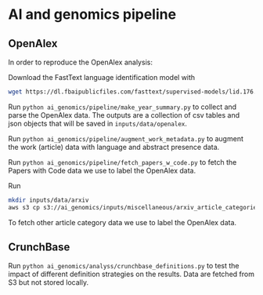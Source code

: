 # AI and genomics pipeline

## OpenAlex

In order to reproduce the OpenAlex analysis:

Download the FastText language identification model with

```bash
wget https://dl.fbaipublicfiles.com/fasttext/supervised-models/lid.176.ftz
```

Run `python ai_genomics/pipeline/make_year_summary.py` to collect and parse the OpenAlex data. The outputs are a collection of csv tables and json objects that will be saved in `inputs/data/openalex`.

Run `python ai_genomics/pipeline/augment_work_metadata.py` to augment the work (article) data with language and abstract presence data.

Run `python ai_genomics/pipeline/fetch_papers_w_code.py` to fetch the Papers with Code data we use to label the OpenAlex data.

Run

```bash
mkdir inputs/data/arxiv
aws s3 cp s3://ai_genomics/inputs/miscellaneous/arxiv_article_categories.csv inputs/data/arxiv/arxiv_article_categories.csv
```

To fetch other article category data we use to label the OpenAlex data.

## CrunchBase

Run `python ai_genomics/analyss/crunchbase_definitions.py` to test the impact of different definition strategies on the results. Data are fetched from S3 but not stored locally.
